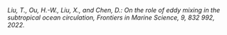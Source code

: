 *Liu, T., Ou, H.-W., Liu, X., and Chen, D.: On the role of eddy mixing in the subtropical ocean circulation, Frontiers in Marine Science, 9, 832 992, 2022.*
